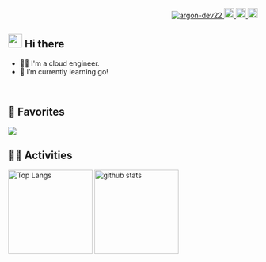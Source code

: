 <div align="right">
  <a href="https://github.com/argon-dev22/argon-dev22/">
    <img src="https://komarev.com/ghpvc/?username=argon-dev22" alt="argon-dev22" />
  </a>
  <a href="https://github.com/argon-dev22">
    <img height="20" src="https://img.shields.io/github/followers/argon-dev22?label=follow&logo=github&style=flat" />
  </a>
  <a href="https://x.com/argon0903">
    <img height="20" src="https://img.shields.io/twitter/follow/argon-dev22?label=Twitter&logo=twitter&style=flat" />
  </a>
  <a href="https://qiita.com/argon0122">
    <img height="20" src="https://qiita-badge.apiapi.app/s/argon-dev22/posts.svg" />
  </a>
</div>

## <img src="https://media.giphy.com/media/hvRJCLFzcasrR4ia7z/giphy.gif" width="28"> Hi there

- 🧑‍💻 I'm a cloud engineer.
- 🌱 I’m currently learning go!
<br>

## 🌱 Favorites
<img src="https://skillicons.dev/icons?i=aws,terraform,docker,kubernetes,typescript,react,next,linux,github" />
<br>

## 🏃‍♀️ Activities
<div align="left"> 
  <img alt="Top Langs" height="170px" src="https://github-readme-stats.vercel.app/api?username=argon-dev22&theme=onedark&layout=compact" />
  <img alt="github stats" height="170px" src="https://github-readme-stats.vercel.app/api/top-langs/?username=argon-dev22&theme=onedark&layout=compact" />
</div>
